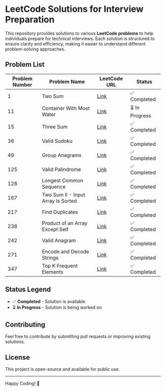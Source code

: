# LeetCode Solutions for Interview Preparation

This repository provides solutions to various **LeetCode problems** to help individuals prepare for technical interviews. Each solution is structured to ensure clarity and efficiency, making it easier to understand different problem-solving approaches.

## **Problem List**

| Problem Number   | Problem Name                                   | LeetCode URL | Status  |
|-----|----------------------------------------------|-------------|---------|
| 1   | Two Sum                                     | [Link](https://leetcode.com/problems/two-sum/) | ✅ Completed |
| 11  | Container With Most Water                   | [Link](https://leetcode.com/problems/container-with-most-water/) | ⏳ In Progress |
| 15  | Three Sum                                   | [Link](https://leetcode.com/problems/3sum/) | ✅ Completed |
| 36  | Valid Sudoku                                | [Link](https://leetcode.com/problems/valid-sudoku/) | ✅ Completed |
| 49  | Group Anagrams                              | [Link](https://leetcode.com/problems/group-anagrams/) | ✅ Completed |
| 125 | Valid Palindrome                           | [Link](https://leetcode.com/problems/valid-palindrome/) | ✅ Completed |
| 128 | Longest Common Sequence                    | [Link](https://leetcode.com/problems/longest-consecutive-sequence/) | ✅ Completed |
| 167 | Two Sum II - Input Array Is Sorted         | [Link](https://leetcode.com/problems/two-sum-ii-input-array-is-sorted/) | ✅ Completed |
| 217 | Find Duplicates                            | [Link](https://leetcode.com/problems/contains-duplicate/) | ✅ Completed |
| 238 | Product of an Array Except Self           | [Link](https://leetcode.com/problems/product-of-array-except-self/) | ✅ Completed |
| 242 | Valid Anagram                              | [Link](https://leetcode.com/problems/valid-anagram/) | ✅ Completed |
| 271 | Encode and Decode Strings                 | [Link](https://leetcode.com/problems/encode-and-decode-strings/) | ✅ Completed |
| 347 | Top K Frequent Elements                    | [Link](https://leetcode.com/problems/top-k-frequent-elements/) | ✅ Completed |

## **Status Legend**  
- ✅ **Completed** - Solution is available  
- ⏳ **In Progress** - Solution is being worked on  

## **Contributing**
Feel free to contribute by submitting pull requests or improving existing solutions.

## **License**
This project is open-source and available for public use.

---

Happy Coding! 🚀
